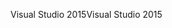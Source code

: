 <span data-ttu-id="4256e-101">Visual Studio 2015</span><span class="sxs-lookup"><span data-stu-id="4256e-101">Visual Studio 2015</span></span>
